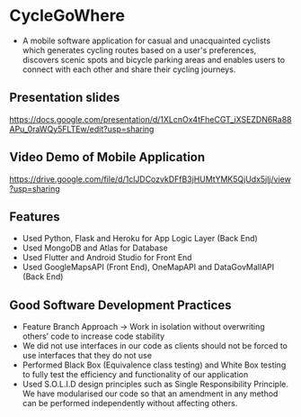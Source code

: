 # CycleGoWhere
- A mobile software application for casual and unacquainted cyclists which generates cycling routes based on a user's preferences, discovers scenic spots and bicycle parking areas and enables users to connect with each other and share their cycling journeys. 

## Presentation slides
https://docs.google.com/presentation/d/1XLcnOx4tFheCGT_iXSEZDN6Ra88APu_0raWQy5FLTEw/edit?usp=sharing

## Video Demo of Mobile Application
https://drive.google.com/file/d/1clJDCozvkDFfB3jHUMtYMK5QjUdx5jlj/view?usp=sharing

## Features
- Used Python, Flask and Heroku for App Logic Layer (Back End)
- Used MongoDB and Atlas for Database 
- Used Flutter and Android Studio for Front End
- Used GoogleMapsAPI (Front End), OneMapAPI and DataGovMallAPI (Back End)

## Good Software Development Practices
- Feature Branch Approach -> Work in isolation without overwriting others’ code to increase code stability
- We did not use interfaces in our code as clients should not be forced to use interfaces that they do not use
- Performed Black Box (Equivalence class testing) and White Box testing to fully test the efficiency and functionality of our application
- Used S.O.L.I.D design principles such as Single Responsibility Principle. We have modularised our code so that an amendment in any method can be performed independently without affecting others.  
